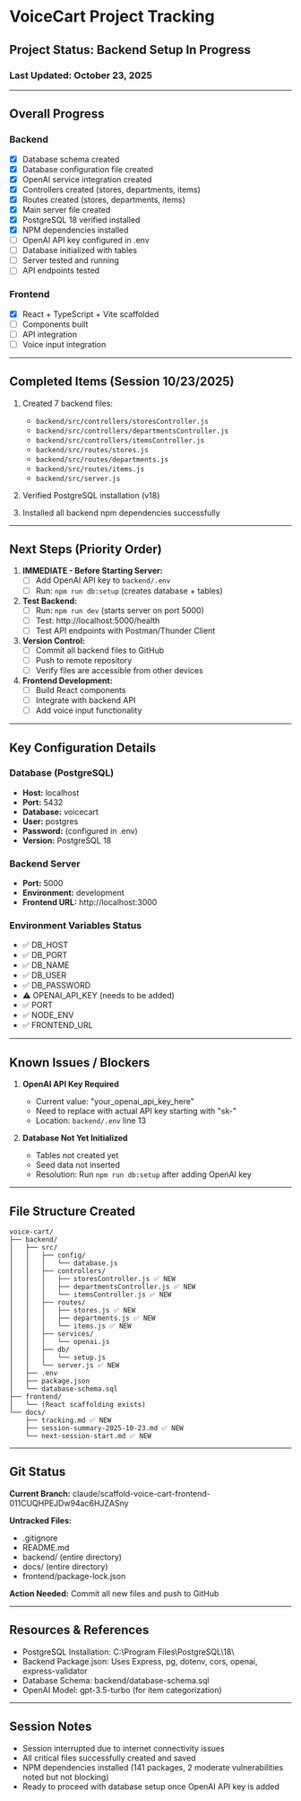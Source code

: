 # VoiceCart Project Tracking

## Project Status: Backend Setup In Progress

### Last Updated: October 23, 2025

---

## Overall Progress

### Backend
- [x] Database schema created
- [x] Database configuration file created
- [x] OpenAI service integration created
- [x] Controllers created (stores, departments, items)
- [x] Routes created (stores, departments, items)
- [x] Main server file created
- [x] PostgreSQL 18 verified installed
- [x] NPM dependencies installed
- [ ] OpenAI API key configured in .env
- [ ] Database initialized with tables
- [ ] Server tested and running
- [ ] API endpoints tested

### Frontend
- [x] React + TypeScript + Vite scaffolded
- [ ] Components built
- [ ] API integration
- [ ] Voice input integration

---

## Completed Items (Session 10/23/2025)

1. Created 7 backend files:
   - `backend/src/controllers/storesController.js`
   - `backend/src/controllers/departmentsController.js`
   - `backend/src/controllers/itemsController.js`
   - `backend/src/routes/stores.js`
   - `backend/src/routes/departments.js`
   - `backend/src/routes/items.js`
   - `backend/src/server.js`

2. Verified PostgreSQL installation (v18)

3. Installed all backend npm dependencies successfully

---

## Next Steps (Priority Order)

1. **IMMEDIATE - Before Starting Server:**
   - [ ] Add OpenAI API key to `backend/.env`
   - [ ] Run: `npm run db:setup` (creates database + tables)

2. **Test Backend:**
   - [ ] Run: `npm run dev` (starts server on port 5000)
   - [ ] Test: http://localhost:5000/health
   - [ ] Test API endpoints with Postman/Thunder Client

3. **Version Control:**
   - [ ] Commit all backend files to GitHub
   - [ ] Push to remote repository
   - [ ] Verify files are accessible from other devices

4. **Frontend Development:**
   - [ ] Build React components
   - [ ] Integrate with backend API
   - [ ] Add voice input functionality

---

## Key Configuration Details

### Database (PostgreSQL)
- **Host:** localhost
- **Port:** 5432
- **Database:** voicecart
- **User:** postgres
- **Password:** (configured in .env)
- **Version:** PostgreSQL 18

### Backend Server
- **Port:** 5000
- **Environment:** development
- **Frontend URL:** http://localhost:3000

### Environment Variables Status
- ✅ DB_HOST
- ✅ DB_PORT
- ✅ DB_NAME
- ✅ DB_USER
- ✅ DB_PASSWORD
- ⚠️  OPENAI_API_KEY (needs to be added)
- ✅ PORT
- ✅ NODE_ENV
- ✅ FRONTEND_URL

---

## Known Issues / Blockers

1. **OpenAI API Key Required**
   - Current value: "your_openai_api_key_here"
   - Need to replace with actual API key starting with "sk-"
   - Location: `backend/.env` line 13

2. **Database Not Yet Initialized**
   - Tables not created yet
   - Seed data not inserted
   - Resolution: Run `npm run db:setup` after adding OpenAI key

---

## File Structure Created

```
voice-cart/
├── backend/
│   ├── src/
│   │   ├── config/
│   │   │   └── database.js
│   │   ├── controllers/
│   │   │   ├── storesController.js ✅ NEW
│   │   │   ├── departmentsController.js ✅ NEW
│   │   │   └── itemsController.js ✅ NEW
│   │   ├── routes/
│   │   │   ├── stores.js ✅ NEW
│   │   │   ├── departments.js ✅ NEW
│   │   │   └── items.js ✅ NEW
│   │   ├── services/
│   │   │   └── openai.js
│   │   ├── db/
│   │   │   └── setup.js
│   │   └── server.js ✅ NEW
│   ├── .env
│   ├── package.json
│   └── database-schema.sql
├── frontend/
│   └── (React scaffolding exists)
└── docs/
    ├── tracking.md ✅ NEW
    ├── session-summary-2025-10-23.md ✅ NEW
    └── next-session-start.md ✅ NEW
```

---

## Git Status

**Current Branch:** claude/scaffold-voice-cart-frontend-011CUQHPEJDw94ac6HJZASny

**Untracked Files:**
- .gitignore
- README.md
- backend/ (entire directory)
- docs/ (entire directory)
- frontend/package-lock.json

**Action Needed:** Commit all new files and push to GitHub

---

## Resources & References

- PostgreSQL Installation: C:\Program Files\PostgreSQL\18\
- Backend Package.json: Uses Express, pg, dotenv, cors, openai, express-validator
- Database Schema: backend/database-schema.sql
- OpenAI Model: gpt-3.5-turbo (for item categorization)

---

## Session Notes

- Session interrupted due to internet connectivity issues
- All critical files successfully created and saved
- NPM dependencies installed (141 packages, 2 moderate vulnerabilities noted but not blocking)
- Ready to proceed with database setup once OpenAI API key is added
